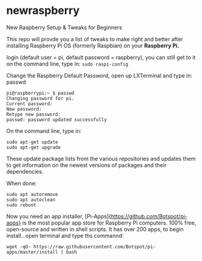 # newraspberry
New Raspberry Setup &amp; Tweaks for Beginners

This repo will provde you a list of tweaks to make right and better after installing Raspberry Pi OS (formerly Raspbian) 
on your **Raspberry Pi.**


 login (default user = pi, default password = raspberry), you can still get to it on the command line, type in: ```sudo raspi-config```


Change the Raspberry Default Password, open up LXTerminal and type in: passwd

```
pi@raspberrypi:~ $ passwd
Changing password for pi.
Current password:
New password:
Retype new password:
passwd: password updated successfully
```

On the command line, type in:
```
sudo apt-get update
sudo apt-get upgrade
```

These update package lists from the various repositories and updates them to get information on the newest versions of packages and their dependencies. 

When done:
```
sudo apt autoremove
sudo apt autoclean
sudo reboot
```

Now you need an app installer, [Pi-Apps]{https://github.com/Botspot/pi-apps} is the most popular app store for Raspberry Pi computers. 100% free, open-source and written in shell scripts. It has over 200 apps, to begin install.. open terminal and type ths commannd:

```
wget -qO- https://raw.githubusercontent.com/Botspot/pi-apps/master/install | bash
```

